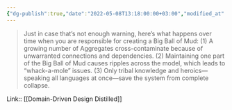 ```yaml
---
{"dg-publish":true,"date":"2022-05-08T13:18:00:00+03:00","modified_at":"2022-05-20T19:32:06+03:00","title":"Признаки Big Ball of Mud","alias":"Признаки Big Ball of Mud","permalink":"/quotes/202205081318/","dgPassFrontmatter":true}
---
```



> Just in case that’s not enough warning, here’s what happens over time when you are responsible for creating a Big Ball of Mud: (1) A growing number of Aggregates cross-contaminate because of unwarranted connections and dependencies. (2) Maintaining one part of the Big Ball of Mud causes ripples across the model, which leads to “whack-a-mole” issues. (3) Only tribal knowledge and heroics—speaking all languages at once—save the system from complete collapse.

Link:: [[Domain-Driven Design Distilled]]

